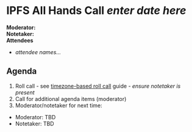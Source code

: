 # IPFS All Hands Call _enter date here_

**Moderator:**  
**Notetaker:**  
**Attendees** 
* _attendee names..._  


## Agenda
1. Roll call - see [timezone-based roll call](../admin-guides/timezone-rollcall.md) guide - _ensure notetaker is present_
1. Call for additional agenda items (moderator)
1. Moderator/notetaker for next time:
 * Moderator: TBD
 * Notetaker: TBD
